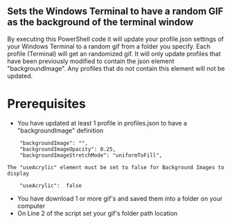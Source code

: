 ## Sets the Windows Terminal to have a random GIF as the background of the terminal window
By executing this PowerShell code it will update your profile.json settings of your Windows Terminal to a random gif from a folder you specify. Each profile (Terminal) will get an randomized gif. It will only update profiles that have been previously modified to contain the json element "backgroundImage". Any profiles that do not contain this element will not be updated. 

# Prerequisites
* You have updated at least 1 profile in profiles.json to have a "backgroundImage" definition

```
    "backgroundImage": "",
    "backgroundImageOpacity": 0.25,
    "backgroundImageStretchMode": "uniformToFill",
```
    The "useAcrylic" element must be set to false for Background Images to display
```
    "useAcrylic":  false
```
* You have download 1 or more gif's and saved them into a folder on your computer
* On Line 2 of the script set your gif's folder path location



